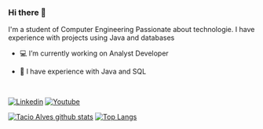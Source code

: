 ### Hi there 👋

I'm a student of Computer Engineering Passionate about technologie.  I have experience with projects using Java and databases


- 💻 I’m currently working on Analyst Developer

- 🌱 I have experience with Java and SQL



<br/>

[![Linkedin](https://img.shields.io/badge/LinkedIn-0077B5?style=for-the-badge&logo=linkedin&logoColor=white
)](https://www.linkedin.com/in/tacio-alves/)
[![Youtube](https://img.shields.io/badge/YouTube-FF0000?style=for-the-badge&logo=youtube&logoColor=white)](https://www.youtube.com/c/MationMake/videos)


[![Tacio Alves github stats](https://github-readme-stats.vercel.app/api?username=tacioalves&show_icons=true&theme=radical&bg_color=30,0d0d0d,191919&title_color=fff&text_color=fff&icon_color=79ff97)](https://github.com/anuraghazra/github-readme-stats)
[![Top Langs](https://github-readme-stats.vercel.app/api/top-langs/?username=tacioalves&layout=compact&theme=radical&bg_color=30,0d0d0d,191919&title_color=fff&text_color=fff&icon_color=79ff97)](https://github.com/anuraghazra/github-readme-stats)




